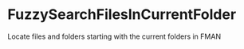 # FuzzySearchFilesInCurrentFolder
Locate files and folders starting with the current folders in FMAN
